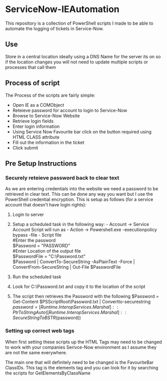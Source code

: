 # ServiceNow-IEAutomation

This repository is a collection of PowerShell scripts I made to be able to automate the logging of tickets in Service-Now.

## Use
Store in a central location ideally using a DNS Name for the server its on so if the location changes you will not need to update multiple scripts or processes that call them

## Process of script
The Process of the scripts are fairly simple:
  - Open IE as a COMObject
  - Reteieve password for account to login to Service-Now
  - Browse to Service-Now Website
  - Retrieve login fields
  - Enter login information
  - Using Service Now Favourite bar click on the button required using HTML CLASS attribute
  - Fill out the information in the ticket
  - Click submit

## Pre Setup Instructions

### Securely reteieve password back to clear text
As we are entering credentials into the website we need a password to be retrieved in clear text. This can be done any way you want but I use the PowerShell credential encryption. This is setup as follows (for a service account that doesn't have login rights):
  1. Login to server
  2. Setup a scheduled task in the following way:
    - Account -> Service Account Script will run as
    - Action -> Powershell.exe -executionpolicy bypass -file <Path to script snippet below>
    - Script file <br />
      #Enter the password <br />
      $Password = "PASSWORD" <br />
      #Enter Location of the output file <br />
      $PasswordFile = "C:\Password.txt" <br />
      $Password | ConvertTo-SecureString -AsPlainText -Force | ConvertFrom-SecureString | Out-File $PasswordFile <br />

 3. Run the scheduled task
 4. Look for C:\Password.txt and copy it to the location of the script
 5. The script then retrieves the Password with the following
    $Password = Get-Content $PSScriptRoot\Password.txt | Convertto-securestring
    $password = [Runtime.InteropServices.Marshal]::PtrToStringAuto([Runtime.InteropServices.Marshal]::SecureStringToBSTR($password))

 
### Setting up correct web tags
When first setting these scripts up the HTML Tags may need to be changed to work with your companies Serivce-Now environment as I assume they are not the same everywhere.

The main one that will definitely need to be changed is the FavouriteBar ClassIDs.
This tag is the elements tag and you can look for it by searching the scripts for GetElementsByClassName

